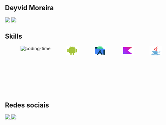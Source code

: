 ## Deyvid Moreira

<div >
  <img height="180em" src="https://github-readme-stats.vercel.app/api?username=DeyvidMoreira&show_icons=true&theme=great-gatsby&include_all_commits=true&count_private=true"/>
  <img height="180em" src="https://github-readme-stats.vercel.app/api/top-langs/?username=DeyvidMoreira&layout=compact&langs_count=16&theme=great-gatsby"/>
</div>

## Skills 
<div style="display: flex; justify-content: space-between;"> <br>
  <img align="left"height="150" alt="coding-time" src="code.gif">
  <img align="center" height="30" width="40" alt="android-icon"  src="https://raw.githubusercontent.com/devicons/devicon/master/icons/android/android-original.svg">
  <img align="center" height="30" width="40" alt="androidStudio-icon" src="https://raw.githubusercontent.com/devicons/devicon/master/icons/androidstudio/androidstudio-original.svg">
  <img align="center" height="30" width="40" alt="kotlin-icon" src="https://raw.githubusercontent.com/devicons/devicon/master/icons/kotlin/kotlin-original.svg">
  <img align="center" height="30" width="40" alt="java-icon" src="https://raw.githubusercontent.com/devicons/devicon/master/icons/java/java-original.svg">
</div>

## Redes sociais
<div>
  <a href = "mailto: rospamoreira16@gmail.com">
    <img width="30" src="https://img.icons8.com/color/48/000000/gmail.png">
  </a>
  <a href = "https://www.linkedin.com/in/deyvid-moreira-6209291b7/">
    <img width="30" src="https://img.icons8.com/color/48/000000/linkedin.png">
  </a>
</div>


